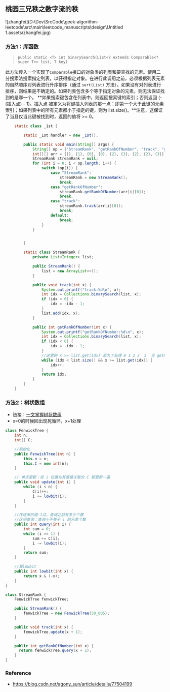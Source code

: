 ## 桃园三兄秩之数字流的秩

![zhangfei](D:\Dev\SrcCode\geek-algorithm-leetcode\src\main\leetcode_manuscripts\design\Untitled 1.assets\zhangfei.jpg)

### 方法1：库函数

> `public static <T> int binarySearch(List<? extends Comparable<? super T>> list, T key)`

此方法传入一个实现了`Comparable`接口的对象类的列表和要查找的元素。使用二分搜索法搜索指定列表，以获得指定对象。在进行此调用之前，必须根据列表元素的自然顺序对列表进行升序排序（通过 `sort(List)` 方法）。如果没有对列表进行排序，则结果是不确定的。如果列表包含多个等于指定对象的元素，则无法保证找到的是哪一个。 
   **如果搜索键包含在列表中，则返回搜索键的索引；否则返回 (-(插入点) - 1)。插入点 被定义为将键插入列表的那一点：即第一个大于此键的元素索引；如果列表中的所有元素都小于指定的键，则为 list.size()。**注意，这保证了当且仅当此键被找到时，返回的值将 >= 0。

```java
    static class _1st {

        static _1st handler = new _1st();

        public static void main(String[] args) {
            String[] op = {"StreamRank", "getRankOfNumber", "track", "getRankOfNumber", "track", "track", "track", "getRankOfNumber", "getRankOfNumber"};
            int[][] arr = {{}, {1}, {0}, {0}, {2}, {3}, {2}, {2}, {3}};
            StreamRank streamRank = null;
            for (int i = 0; i < op.length; i++) {
                switch (op[i]) {
                    case "StreamRank":
                        streamRank = new StreamRank();
                        break;
                    case "getRankOfNumber":
                        streamRank.getRankOfNumber(arr[i][0]);
                        break;
                    case "track":
                        streamRank.track(arr[i][0]);
                        break;
                    default:
                        break;
                }
            }


        }

        static class StreamRank {
            private List<Integer> list;

            public StreamRank() {
                list = new ArrayList<>();
            }

            public void track(int x) {
                System.out.printf("track:%d\n", x);
                int idx = Collections.binarySearch(list, x);
                if (idx < 0) {
                    idx = -idx - 1;
                }
                list.add(idx, x);
            }

            public int getRankOfNumber(int x) {
                System.out.printf("getRankOfNumber:%d\n", x);
                int idx = Collections.binarySearch(list, x);
                if (idx < 0) {
                    idx = -idx - 1;
                }
                //这里的 x >= list.get(idx) 是为了处理 0 1 2 2  3  当 getRankOfNumber(2)的时候
                while (idx < list.size() && x >= list.get(idx)) {
                    idx++;
                }
                return idx;
            }
        }
    }
```



### 方法2：树状数组

- 链接：[一文掌握树状数组](https://leetcode-cn.com/problems/count-of-smaller-numbers-after-self/solution/yi-wen-zhang-wo-shu-zhuang-shu-zu-by-a-fei-8/)
- x=0的时候回出现死循环，x+1处理

```java
class FenwickTree {
    int n;
    int[] C;

    //初始化
    public FenwickTree(int n) {
        this.n = n;
        this.C = new int[n];
    }

    // 单点更新：将 i 位置与其直接关联的 C 都更新一遍
    public void update(int i) {
        while (i < n) {
            C[i]++;
            i += lowbit(i);
        }
    }

    //传进来的值-1过，查询之前有多少个数
    //区间查询：查询小于等于 i 的元素个数
    public int query(int i) {
        int sum = 0;
        while (i >= 1) {
            sum += C[i];
            i -= lowbit(i);
        }
        return sum;
    }

    //算lowbit
    public int lowbit(int x) {
        return x & (-x);
    }
}

class StreamRank {
    FenwickTree fenwickTree;

    public StreamRank() {
        fenwickTree = new FenwickTree(50_005);
    }

    public void track(int x) {
        fenwickTree.update(x + 1);
    }

    public int getRankOfNumber(int x) {
      return fenwickTree.query(x + 1);
    }
}
```

### Reference

- https://blog.csdn.net/agony_sun/article/details/77504199
